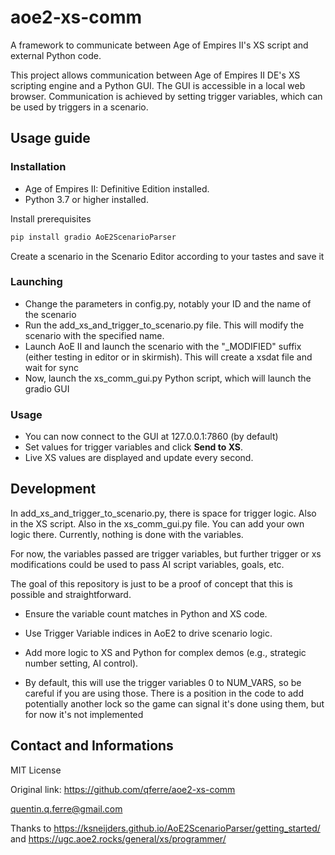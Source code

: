 # aoe2-xs-comm
A framework to communicate between Age of Empires II's XS script and external Python code.


This project allows communication between Age of Empires II DE's XS scripting engine and a Python GUI. The GUI is accessible in a local web browser. Communication is achieved by setting trigger variables, which can be used by triggers in a scenario.


## Usage guide


### Installation

- Age of Empires II: Definitive Edition installed.
- Python 3.7 or higher installed.

Install prerequisites

```bash
pip install gradio AoE2ScenarioParser
```

Create a scenario in the Scenario Editor according to your tastes and save it


### Launching

- Change the parameters in config.py, notably your ID and the name of the scenario
- Run the add_xs_and_trigger_to_scenario.py file. This will modify the scenario with the specified name.
- Launch AoE II and launch the scenario with the "_MODIFIED" suffix (either testing in editor or in skirmish). This will create a xsdat file and wait for sync
- Now, launch the xs_comm_gui.py Python script, which will launch the gradio GUI


### Usage

- You can now connect to the GUI at 127.0.0.1:7860 (by default)
- Set values for trigger variables and click **Send to XS**.
- Live XS values are displayed and update every second.

## Development

In add_xs_and_trigger_to_scenario.py, there is space for trigger logic. Also in the XS script. Also in the xs_comm_gui.py file. You can add your own logic there. Currently, nothing is done with the variables.

For now, the variables passed are trigger variables, but further trigger or xs modifications could be used to pass AI script variables, goals, etc.

The goal of this repository is just to be a proof of concept that this is possible and straightforward.






- Ensure the variable count matches in Python and XS code.
- Use Trigger Variable indices in AoE2 to drive scenario logic.
- Add more logic to XS and Python for complex demos (e.g., strategic number setting, AI control).


- By default, this will use the trigger variables 0 to NUM_VARS, so be careful if you are using those. There is a position in the code to add potentially another lock so the game can signal it's done using them, but for now it's not implemented



## Contact and Informations

MIT License

Original link: https://github.com/qferre/aoe2-xs-comm

quentin.q.ferre@gmail.com


Thanks to https://ksneijders.github.io/AoE2ScenarioParser/getting_started/ and https://ugc.aoe2.rocks/general/xs/programmer/